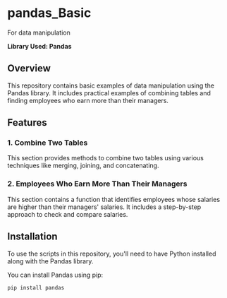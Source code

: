 # pandas_Basic
For data manipulation

**Library Used: Pandas**

## Overview
This repository contains basic examples of data manipulation using the Pandas library. It includes practical examples of combining tables and finding employees who earn more than their managers.

## Features
### 1. Combine Two Tables
This section provides methods to combine two tables using various techniques like merging, joining, and concatenating.

### 2. Employees Who Earn More Than Their Managers
This section contains a function that identifies employees whose salaries are higher than their managers' salaries. It includes a step-by-step approach to check and compare salaries.

## Installation
To use the scripts in this repository, you'll need to have Python installed along with the Pandas library.

You can install Pandas using pip:
```sh
pip install pandas

